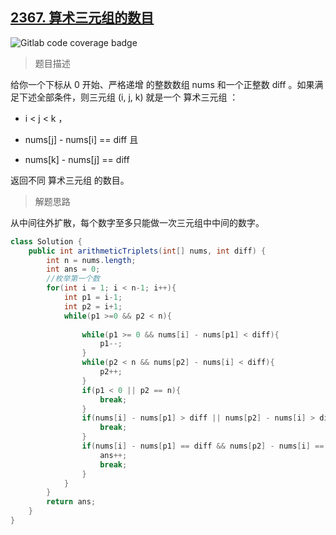 ## [2367. 算术三元组的数目](https://leetcode.cn/problems/number-of-arithmetic-triplets/)

![Gitlab code coverage badge](https://img.shields.io/badge/难度-简单-green)

> 题目描述

给你一个下标从 0 开始、严格递增 的整数数组 nums 和一个正整数 diff 。如果满足下述全部条件，则三元组 (i, j, k) 就是一个 算术三元组 ：

- i < j < k ，

- nums[j] - nums[i] == diff 且

- nums[k] - nums[j] == diff

返回不同 算术三元组 的数目。

> 解题思路

从中间往外扩散，每个数字至多只能做一次三元组中中间的数字。

```java
class Solution {
    public int arithmeticTriplets(int[] nums, int diff) {
        int n = nums.length;
        int ans = 0;
        //枚举第一个数
        for(int i = 1; i < n-1; i++){
            int p1 = i-1;
            int p2 = i+1;
            while(p1 >=0 && p2 < n){
                
                while(p1 >= 0 && nums[i] - nums[p1] < diff){
                    p1--;
                }
                while(p2 < n && nums[p2] - nums[i] < diff){
                    p2++;
                }
                if(p1 < 0 || p2 == n){
                    break;
                }
                if(nums[i] - nums[p1] > diff || nums[p2] - nums[i] > diff){
                    break;
                }
                if(nums[i] - nums[p1] == diff && nums[p2] - nums[i] == diff){
                    ans++;
                    break;
                }
            }
        }
        return ans;
    }
}
```

